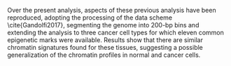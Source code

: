 Over the present analysis, aspects of these previous analysis have been reproduced, adopting the processing of the data scheme \cite{Gandolfi2017}, segmenting the genome into 200-bp bins and extending the analysis to three cancer cell types for which eleven common epigenetic marks were available. Results show that there are similar chromatin signatures found for these tissues, suggesting a possible generalization of the chromatin profiles in normal and cancer cells.